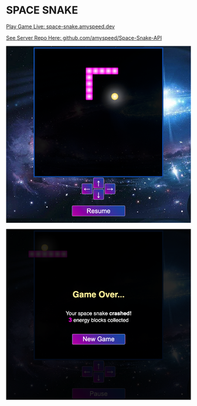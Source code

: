 # SPACE SNAKE

[Play Game Live: space-snake.amyspeed.dev](https://space-snake.amyspeed.dev/)

[See Server Repo Here: github.com/amyspeed/Space-Snake-API](https://github.com/amyspeed/Space-Snake-API)

![Game](/src/screenshot2.png)

![Game Over](/src/screenshot1.png)
